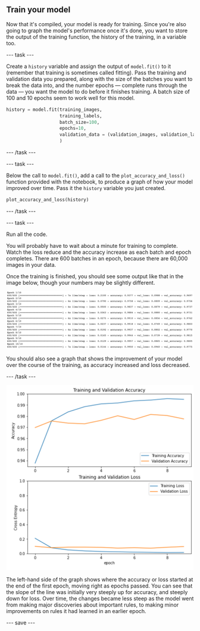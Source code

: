 ## Train your model

Now that it's compiled, your model is ready for training. Since you're also going to graph the model's performance once it's done, you want to store the output of the training function, the history of the training, in a variable too.

--- task ---

Create a `history` variable and assign the output of `model.fit()` to it (remember that training is sometimes called fitting). Pass the training and validation data you prepared, along with the size of the batches you want to break the data into, and the number epochs — complete runs through the data — you want the model to do before it finishes training. A batch size of 100 and 10 epochs seem to work well for this model.

```python
history = model.fit(training_images,
                    training_labels,
                    batch_size=100,
                    epochs=10,
                    validation_data = (validation_images, validation_labels)
                    )
```

--- /task ---

--- task ---

Below the call to `model.fit()`, add a call to the `plot_accuracy_and_loss()` function provided with the notebook, to produce a graph of how your model improved over time. Pass it the `history` variable you just created.

```python
plot_accuracy_and_loss(history)
```

--- /task ---

--- task ---

Run all the code.

You will probably have to wait about a minute for training to complete. Watch the loss reduce and the accuracy increase as each batch and epoch completes. There are 600 batches in an epoch, because there are 60,000 images in your data.

Once the training is finished, you should see some output like that in the image below, though your numbers may be slightly different.

![The output of the model training in Google Colab. It shows ten epochs, the amount of time taken for each epoch, along with the training loss, training accuracy, validation loss, and validation accuracy for each.](images/training_output.png)

You should also see a graph that shows the improvement of your model over the course of the training, as accuracy increased and loss decreased.

--- /task ---

![Two line graphs, one labelled 'Training and Validation Accuracy', the other lablelled 'Training and Validation Loss. Each has two lines, one blue and one orange. The blue line is training data, the orange line validation data.' ](images/training_graphs.png)

The left-hand side of the graph shows where the accuracy or loss started at the end of the first epoch, moving right as epochs passed. You can see that the slope of the line was initially very steeply up for accuracy, and steeply down for loss. Over time, the changes became less steep as the model went from making major discoveries about important rules, to making minor improvements on rules it had learned in an earlier epoch.

--- save ---

